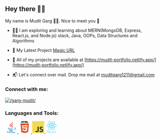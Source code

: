 <h2 align="left">Hey there 👋👋</h2> 
My name is Mudit Garg 🧑‍💻. Nice to meet you 🤝

- 👨‍💻 I am exploring and learning about MERN(MongoDB, Express, React.js, and Node.js) stack, Java, OOPs, Data Structures and Algorithms

- 🔭 My Latest Project [Magic URL](https://magic-url.cyclic.app/)

- 💼 All of my projects are available at [https://mudit-portfolio.netlify.app/](https://mudit-portfolio.netlify.app/)

- 📬 Let's connect over mail. Drop me mail at muditgarg1211@gmail.com

<h3 align="left">Connect with me:</h3>
<p align="left">
<a href="https://linkedin.com/in/garg-mudit/" target="blank"><img align="center" src="https://raw.githubusercontent.com/rahuldkjain/github-profile-readme-generator/master/src/images/icons/Social/linked-in-alt.svg" alt="/garg-mudit/" height="30" width="40" /></a>
</p>

<h3 align="left">Languages and Tools:</h3>
<p>
<a href="https://www.java.com" target="_blank" rel="noreferrer"> <img src="https://raw.githubusercontent.com/devicons/devicon/master/icons/java/java-original.svg" alt="java" width="40" height="40"/> </a>
<a href="https://www.w3.org/html/" target="_blank" rel="noreferrer"> <img src="https://raw.githubusercontent.com/devicons/devicon/master/icons/html5/html5-original-wordmark.svg" alt="html5" width="40" height="40"/> </a>
<a href="https://developer.mozilla.org/en-US/docs/Web/JavaScript" target="_blank" rel="noreferrer"> <img src="https://raw.githubusercontent.com/devicons/devicon/master/icons/javascript/javascript-original.svg" alt="javascript" width="40" height="40"/> </a> 
<a href="https://reactjs.org/" target="_blank" rel="noreferrer"> <img src="https://raw.githubusercontent.com/devicons/devicon/master/icons/react/react-original-wordmark.svg" alt="react" width="40" height="40"/> </a> 
</p>
